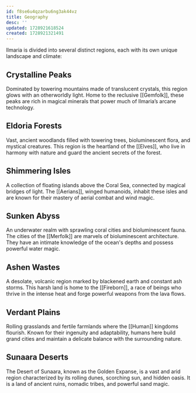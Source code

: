 ```yaml
---
id: f8se6u4qzarbu6ng3ak44vz
title: Geography
desc: ''
updated: 1728921618524
created: 1728921321491
---
```

Ilmaria is divided into several distinct regions, each with its own unique landscape and climate:

## Crystalline Peaks

Dominated by towering mountains made of translucent crystals, this region glows with an otherworldly light. Home to the reclusive [[Gemfolk]], these peaks are rich in magical minerals that power much of Ilmaria’s arcane technology.

## Eldoria Forests

Vast, ancient woodlands filled with towering trees, bioluminescent flora, and mystical creatures. This region is the heartland of the [[Elves]], who live in harmony with nature and guard the ancient secrets of the forest.

## Shimmering Isles

A collection of floating islands above the Coral Sea, connected by magical bridges of light. The [[Aerians]], winged humanoids, inhabit these isles and are known for their mastery of aerial combat and wind magic.

## Sunken Abyss

An underwater realm with sprawling coral cities and bioluminescent fauna. The cities of the [[Merfolk]] are marvels of bioluminescent architecture. They have an intimate knowledge of the ocean's depths and possess powerful water magic.

## Ashen Wastes

A desolate, volcanic region marked by blackened earth and constant ash storms. This harsh land is home to the [[Fireborn]], a race of beings who thrive in the intense heat and forge powerful weapons from the lava flows.

## Verdant Plains

Rolling grasslands and fertile farmlands where the [[Human]] kingdoms flourish. Known for their ingenuity and adaptability, humans here build grand cities and maintain a delicate balance with the surrounding nature.

## Sunaara Deserts

The Desert of Sunaara, known as the Golden Expanse, is a vast and arid region characterized by its rolling dunes, scorching sun, and hidden oasis. It is a land of ancient ruins, nomadic tribes, and powerful sand magic.
